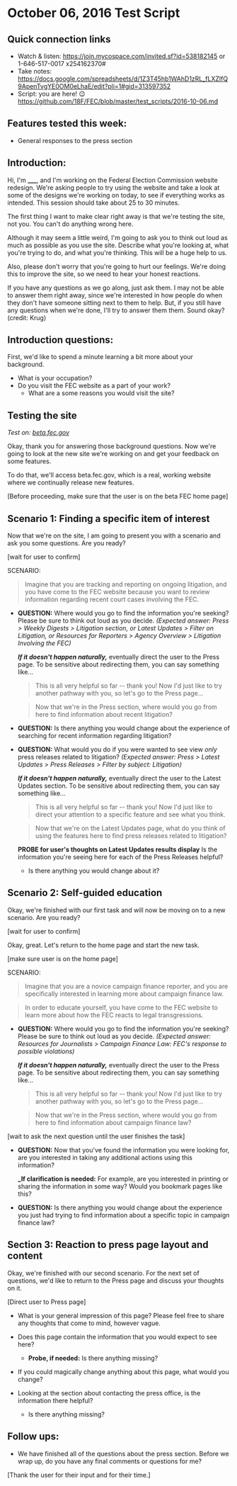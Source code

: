 # October 06, 2016 Test Script

## Quick connection links

- Watch & listen: <https://join.mycospace.com/invited.sf?id=538182145> or 1-646-517-0017 x254162370#
- Take notes: <https://docs.google.com/spreadsheets/d/1Z3T45hb1WAhD1zRL_fLXZlfQ9ApenTvgYE0OM0eLhaE/edit?pli=1#gid=313597352>
- Script: you are here! :wink: <https://github.com/18F/FEC/blob/master/test_scripts/2016-10-06.md>

## Features tested this week:

- General responses to the press section

## Introduction:

Hi, I'm **___**, and I'm working on the Federal Election Commission website redesign. We're asking people to try using the website and take a look at some of the designs we're working on today, to see if everything works as intended. This session should take about 25 to 30 minutes.

The first thing I want to make clear right away is that we're testing the site, not you. You can't do anything wrong here.

Although it may seem a little weird, I'm going to ask you to think out loud as much as possible as you use the site. Describe what you're looking at, what you're trying to do, and what you're thinking. This will be a huge help to us.

Also, please don't worry that you're going to hurt our feelings. We're doing this to improve the site, so we need to hear your honest reactions.

If you have any questions as we go along, just ask them. I may not be able to answer them right away, since we're interested in how people do when they don't have someone sitting next to them to help. But, if you still have any questions when we're done, I'll try to answer them them. Sound okay? (credit: Krug)

## Introduction questions:
First, we'd like to spend a minute learning a bit more about your background.

- What is your occupation?
- Do you visit the FEC website as a part of your work?
   - What are a some reasons you would visit the site?

## Testing the site
_Test on: [beta.fec.gov](https://beta.fec.gov)_

Okay, thank you for answering those background questions. Now we're going to look at the new site we're working on and get your feedback on some features.

To do that, we'll access beta.fec.gov, which is a real, working website where we continually release new features.

[Before proceeding, make sure that the user is on the beta FEC home page]

## Scenario 1: Finding a specific item of interest

Now that we're on the site, I am going to present you with a scenario and ask you some questions. Are you ready?

[wait for user to confirm]

SCENARIO:
> Imagine that you are tracking and reporting on ongoing litigation, and you have come to the FEC website because you want to review information regarding recent court cases involving the FEC.

- **QUESTION:** Where would you go to find the information you're seeking? Please be sure to think out loud as you decide. _(Expected answer: Press > Weekly Digests > Litigation section, or Latest Updates > Filter on Litigation, or Resources for Reporters > Agency Overview > Litigation Involving the FEC)_

    **_If it doesn't happen naturally,_** eventually direct the user to the Press page. To be sensitive about redirecting them, you can say something like...

    >This is all very helpful so far -- thank you! Now I'd just like to try another pathway with you, so let's go to the Press page...

    > Now that we're in the Press section, where would you go from here to find information about recent litigation?

- **QUESTION:** Is there anything you would change about the experience of searching for recent information regarding litigation?

- **QUESTION:** What would you do if you were wanted to see view _only_ press releases related to litigation? _(Expected answer: Press > Latest Updates > Press Releases > Filter by subject: Litigation)_

    **_If it doesn't happen naturally,_** eventually direct the user to the Latest Updates section. To be sensitive about redirecting them, you can say something like...

    >This is all very helpful so far -- thank you! Now I'd just like to direct your attention to a specific feature and see what you think.

    > Now that we're on the Latest Updates page, what do you think of using the features here to find press releases related to litigation?

    **PROBE for user's thoughts on Latest Updates results display** Is the information you're seeing here for each of the Press Releases helpful?

    - Is there anything you would change about it?


## Scenario 2: Self-guided education

Okay, we're finished with our first task and will now be moving on to a new scenario. Are you ready?

[wait for user to confirm]

Okay, great. Let's return to the home page and start the new task.

[make sure user is on the home page]

SCENARIO:
> Imagine that you are a novice campaign finance reporter, and you are specifically interested in learning more about campaign finance law.

> In order to educate yourself, you have come to the FEC website to learn more about how the FEC reacts to legal transgressions.

- **QUESTION:** Where would you go to find the information you're seeking? Please be sure to think out loud as you decide. _(Expected answer: Resources for Journalists > Campaign Finance Law: FEC's response to possible violations)_

    **_If it doesn't happen naturally,_** eventually direct the user to the Press page. To be sensitive about redirecting them, you can say something like...

    >This is all very helpful so far -- thank you! Now I'd just like to try another pathway with you, so let's go to the Press page...

    > Now that we're in the Press section, where would you go from here to find information about campaign finance law?

[wait to ask the next question until the user finishes the task]

- **QUESTION:** Now that you've found the information you were looking for, are you interested in taking any additional actions using this information?

    **_If clarification is needed:** For example, are you interested in printing or sharing the information in some way? Would you bookmark pages like this?

- **QUESTION:** Is there anything you would change about the experience you just had trying to find information about a specific topic in campaign finance law?

## Section 3: Reaction to press page layout and content

Okay, we're finished with our second scenario. For the next set of questions, we'd like to return to the Press page and discuss your thoughts on it.

[Direct user to Press page]

- What is your general impression of this page? Please feel free to share any thoughts that come to mind, however vague.

- Does this page contain the information that you would expect to see here?

   - **Probe, if needed:** Is there anything missing?


- If you could magically change anything about this page, what would you change?

- Looking at the section about contacting the press office, is the information there helpful?
    - Is there anything missing?


## Follow ups:
- We have finished all of the questions about the press section. Before we wrap up, do you have any final comments or questions for me?

[Thank the user for their input and for their time.]
